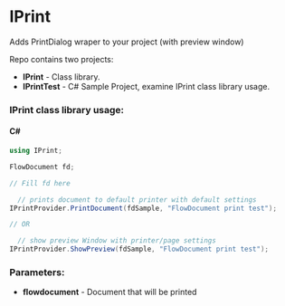 # IPrint
Adds PrintDialog wraper to your project (with preview window)

Repo contains two projects:
* **IPrint** - Class library.
* **IPrintTest** - C# Sample Project, examine IPrint class library usage.

### IPrint class library usage:
#### C#

```C#
using IPrint;

FlowDocument fd;

// Fill fd here 

  // prints document to default printer with default settings
IPrintProvider.PrintDocument(fdSample, "FlowDocument print test");

// OR

  // show preview Window with printer/page settings
IPrintProvider.ShowPreview(fdSample, "FlowDocument print test");
```

### Parameters:

* **flowdocument** - Document that will be printed

